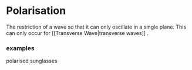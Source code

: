 # Polarisation
The restriction of a wave so that it can only oscillate in a single plane. This can only occur for [[Transverse Wave|transverse waves]] .

### examples
polarised sunglasses
